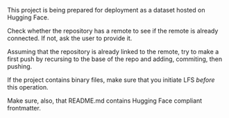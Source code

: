 This project is being prepared for deployment as a dataset hosted on Hugging Face. 

Check whether the repository has a remote to see if the remote is already connected. If not, ask the user to provide it.

Assuming that the repository is already linked to the remote, try to make a first push by recursing to the base of the repo and adding, commiting, then pushing. 

If the project contains binary files, make sure that you initiate LFS *before* this operation. 

Make sure, also, that README.md contains Hugging Face compliant frontmatter. 